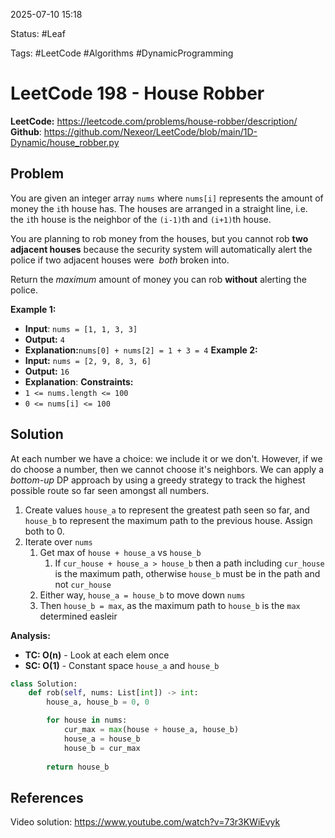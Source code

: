 2025-07-10 15:18

Status: #Leaf 

Tags: #LeetCode #Algorithms #DynamicProgramming

# LeetCode 198 - House Robber
**LeetCode:** https://leetcode.com/problems/house-robber/description/
**Github**: https://github.com/Nexeor/LeetCode/blob/main/1D-Dynamic/house_robber.py
## Problem
You are given an integer array `nums` where `nums[i]` represents the amount of money the `i`th house has. The houses are arranged in a straight line, i.e. the `i`th house is the neighbor of the `(i-1)`th and `(i+1)`th house.

You are planning to rob money from the houses, but you cannot rob **two adjacent houses** because the security system will automatically alert the police if two adjacent houses were  _both_ broken into.

Return the _maximum_ amount of money you can rob **without** alerting the police.

**Example 1:**
- **Input**: `nums = [1, 1, 3, 3]`
- **Output:** `4`
- **Explanation:**`nums[0] + nums[2] = 1 + 3 = 4`
**Example 2:**
- **Input:** `nums = [2, 9, 8, 3, 6]`
- **Output:** `16`
- **Explanation**:
**Constraints:**
- `1 <= nums.length <= 100`
- `0 <= nums[i] <= 100`
## Solution
At each number we have a choice: we include it or we don't. However, if we do choose a number, then we cannot choose it's neighbors. We can apply a *bottom-up* DP approach by using a greedy strategy to track the highest possible route so far seen amongst all numbers.
1) Create values `house_a` to represent the greatest path seen so far, and `house_b` to represent the maximum path to the previous house. Assign both to 0.
2) Iterate over `nums`
	1) Get max of `house + house_a` vs `house_b` 
		1) If `cur_house + house_a > house_b` then a path including `cur_house` is the maximum path, otherwise `house_b` must be in the path and not `cur_house`
	2) Either way, `house_a = house_b` to move down `nums`
	3) Then `house_b = max`, as the maximum path to `house_b` is the `max` determined easleir

**Analysis:**
- **TC: O(n)** - Look at each elem once
- **SC: O(1)** - Constant space `house_a` and `house_b`
```python
class Solution:
    def rob(self, nums: List[int]) -> int:
        house_a, house_b = 0, 0

        for house in nums:
            cur_max = max(house + house_a, house_b)
            house_a = house_b
            house_b = cur_max
        
        return house_b
```
## References
Video solution: https://www.youtube.com/watch?v=73r3KWiEvyk